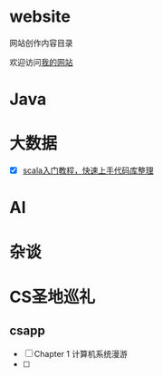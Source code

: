 # website

网站创作内容目录

欢迎访问[我的网站](https://www.heysifei.com/)

# Java



# 大数据

- [x] [scala入门教程，快速上手代码库整理](./scala/README.md)



# AI



# 杂谈





# CS圣地巡礼



## csapp

- [ ] Chapter 1 计算机系统漫游
- [ ] 
